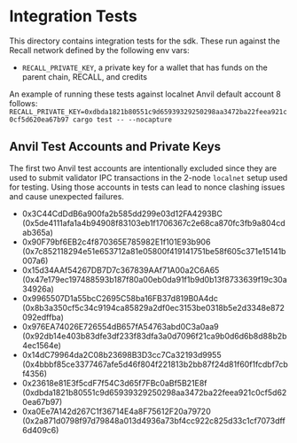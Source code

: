 # Integration Tests

This directory contains integration tests for the sdk.  These run against the Recall network defined by the following env vars:
  - `RECALL_PRIVATE_KEY`, a private key for a wallet that has funds on the parent chain, RECALL, and credits

An example of running these tests against localnet Anvil default account 8 follows:
`RECALL_PRIVATE_KEY=0xdbda1821b80551c9d65939329250298aa3472ba22feea921c0cf5d620ea67b97 cargo test -- --nocapture`

## Anvil Test Accounts and Private Keys

The first two Anvil test accounts are intentionally excluded since they are used to submit validator IPC transactions in
the 2-node `localnet` setup used for testing. Using those accounts in tests can lead to nonce clashing issues and cause
unexpected failures.

- 0x3C44CdDdB6a900fa2b585dd299e03d12FA4293BC (0x5de4111afa1a4b94908f83103eb1f1706367c2e68ca870fc3fb9a804cdab365a)
- 0x90F79bf6EB2c4f870365E785982E1f101E93b906 (0x7c852118294e51e653712a81e05800f419141751be58f605c371e15141b007a6)
- 0x15d34AAf54267DB7D7c367839AAf71A00a2C6A65 (0x47e179ec197488593b187f80a00eb0da91f1b9d0b13f8733639f19c30a34926a)
- 0x9965507D1a55bcC2695C58ba16FB37d819B0A4dc (0x8b3a350cf5c34c9194ca85829a2df0ec3153be0318b5e2d3348e872092edffba)
- 0x976EA74026E726554dB657fA54763abd0C3a0aa9 (0x92db14e403b83dfe3df233f83dfa3a0d7096f21ca9b0d6d6b8d88b2b4ec1564e)
- 0x14dC79964da2C08b23698B3D3cc7Ca32193d9955 (0x4bbbf85ce3377467afe5d46f804f221813b2bb87f24d81f60f1fcdbf7cbf4356)
- 0x23618e81E3f5cdF7f54C3d65f7FBc0aBf5B21E8f (0xdbda1821b80551c9d65939329250298aa3472ba22feea921c0cf5d620ea67b97)
- 0xa0Ee7A142d267C1f36714E4a8F75612F20a79720 (0x2a871d0798f97d79848a013d4936a73bf4cc922c825d33c1cf7073dff6d409c6)
